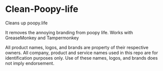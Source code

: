 # Clean-Poopy-life
Cleans up poopy.life

It removes the annoying branding from poopy life. Works with GreaseMonkey and Tampermonkey

All product names, logos, and brands are property of their respective owners. All company, product and service names used in this repo are for identification purposes only. Use of these names, logos, and brands does not imply endorsement.

